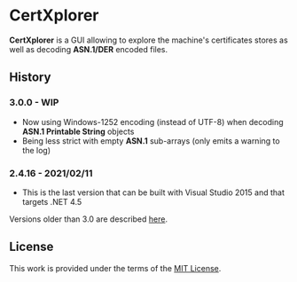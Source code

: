 # CertXplorer

**CertXplorer** is a GUI allowing to explore the machine's certificates stores as well as decoding **ASN.1/DER** encoded files.

## History

### 3.0.0 - WIP

* Now using Windows-1252 encoding (instead of UTF-8) when decoding **ASN.1 Printable String** objects
* Being less strict with empty **ASN.1** sub-arrays (only emits a warning to the log)

### 2.4.16 - 2021/02/11

* This is the last version that can be built with Visual Studio 2015 and that targets .NET 4.5

Versions older than 3.0 are described [here](legacy/history.md).

## License

This work is provided under the terms of the [MIT License](LICENSE).
